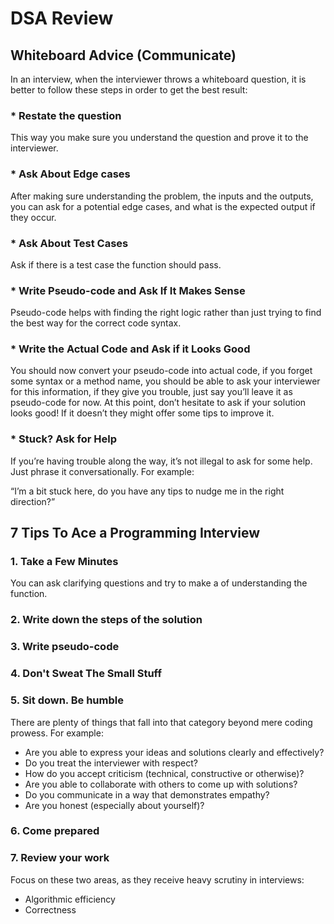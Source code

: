 # DSA Review

## Whiteboard Advice (Communicate)

In an interview, when the interviewer throws a whiteboard question, it is better to follow these steps in order to get the best result:

### * Restate the question

This way you make sure you understand the question and prove it to the interviewer.

### * Ask About Edge cases

After making sure understanding the problem, the inputs and the outputs, you can ask for a potential edge cases, and what is the expected output if they occur.

### * Ask About Test Cases

Ask if there is a test case the function should pass.

### * Write Pseudo-code and Ask If It Makes Sense

Pseudo-code helps with finding the right logic rather than just trying to find the best way for the correct code syntax.

### * Write the Actual Code and Ask if it Looks Good

You should now convert your pseudo-code into actual code,  if you forget some syntax or a method name, you should be able to ask your interviewer for this information, if they give you trouble, just say you’ll leave it as pseudo-code for now. At this point, don’t hesitate to ask if your solution looks good! If it doesn’t they might offer some tips to improve it.

### * Stuck? Ask for Help

If you’re having trouble along the way, it’s not illegal to ask for some help. Just phrase it conversationally. For example:

“I’m a bit stuck here, do you have any tips to nudge me in the right direction?”

## 7 Tips To Ace a Programming Interview

### 1. Take a Few Minutes

You can ask clarifying questions and try to make a of understanding the function.

### 2. Write down the steps of the solution

### 3. Write pseudo-code

### 4. Don't Sweat The Small Stuff

### 5. Sit down. Be humble

There are plenty of things that fall into that category beyond mere coding prowess. For example:

* Are you able to express your ideas and solutions clearly and effectively?
* Do you treat the interviewer with respect?
* How do you accept criticism (technical, constructive or otherwise)?
* Are you able to collaborate with others to come up with solutions?
* Do you communicate in a way that demonstrates empathy?
* Are you honest (especially about yourself)?

### 6. Come prepared

### 7. Review your work

Focus on these two areas, as they receive heavy scrutiny in interviews:

* Algorithmic efficiency
* Correctness
